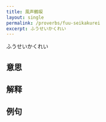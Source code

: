 ```yaml
---
title: 風声鶴唳
layout: single
permalink: /proverbs/fuu-seikakurei
excerpt: ふうせいかくれい
---
```


ふうせいかくれい

## 意思



## 解释

## 例句

